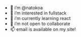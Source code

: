 - 👋 i’m @natokoa
- 👀 i’m interested in fullstack
- 🌱 i’m currently learning react
- 💞️ i’m not open to collaborate
- 📫 email is available on my site!
